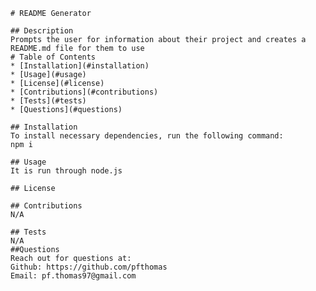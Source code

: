 
    # README Generator
    
    ## Description
    Prompts the user for information about their project and creates a README.md file for them to use
    # Table of Contents
    * [Installation](#installation)
    * [Usage](#usage)
    * [License](#license)
    * [Contributions](#contributions)
    * [Tests](#tests)
    * [Questions](#questions)

    ## Installation
    To install necessary dependencies, run the following command:
    npm i

    ## Usage
    It is run through node.js

    ## License 
    
    ## Contributions
    N/A

    ## Tests
    N/A
    ##Questions 
    Reach out for questions at:
    Github: https://github.com/pfthomas
    Email: pf.thomas97@gmail.com
    